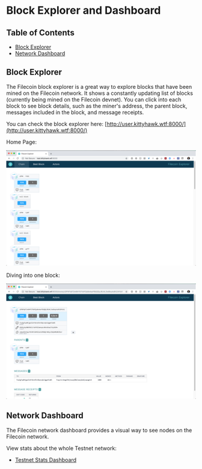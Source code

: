 # Block Explorer and Dashboard

## Table of Contents

- [Block Explorer](#block-explorer)
- [Network Dashboard](#network-dashboard)


## Block Explorer

The Filecoin block explorer is a great way to explore blocks that have been mined on the Filecoin network. It shows a constantly updating list of blocks (currently being mined on the Filecoin devnet). You can click into each block to see block details, such as the miner's address, the parent block, messages included in the block, and message receipts.

You can check the block explorer here: [http://user.kittyhawk.wtf:8000/](http://user.kittyhawk.wtf:8000/)

Home Page:

![Block explorer home page](./images/BE-home.png)

Diving into one block:

![One block](./images/BE-one-block.png)


## Network Dashboard

The Filecoin network dashboard provides a visual way to see nodes on the Filecoin network.

View stats about the whole Testnet network:
- [Testnet Stats Dashboard](https://stats.testnet.filecoin.io/)
